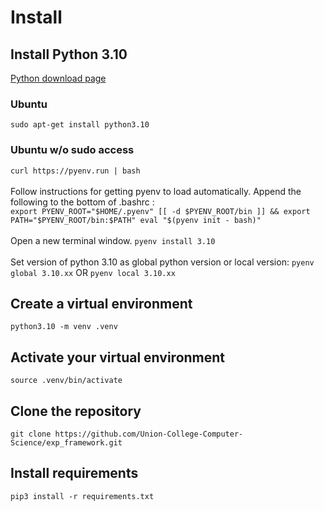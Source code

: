 # Install

## Install Python 3.10

[Python download page](https://www.python.org/downloads/)

### Ubuntu
`sudo apt-get install python3.10`

### Ubuntu w/o sudo access
`curl https://pyenv.run | bash`
\
\
Follow instructions for getting pyenv to load automatically. Append the following to the bottom of .bashrc :
\
`export PYENV_ROOT="$HOME/.pyenv"
[[ -d $PYENV_ROOT/bin ]] && export PATH="$PYENV_ROOT/bin:$PATH"
eval "$(pyenv init - bash)"`
\
\
Open a new terminal window.
`pyenv install 3.10`
\
\
Set version of python 3.10 as global python version or local version:
`pyenv global 3.10.xx`
OR
`pyenv local 3.10.xx`


## Create a virtual environment

`python3.10 -m venv .venv`

## Activate your virtual environment

`source .venv/bin/activate`

## Clone the repository

`git clone https://github.com/Union-College-Computer-Science/exp_framework.git`

## Install requirements

`pip3 install -r requirements.txt`
